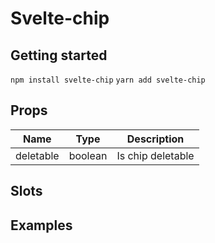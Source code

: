 # Svelte-chip

## Getting started
`npm install svelte-chip`
`yarn add svelte-chip`

## Props
|Name|Type|Description|
|----|----|-----------|
|deletable|boolean|Is chip deletable|


## Slots


## Examples